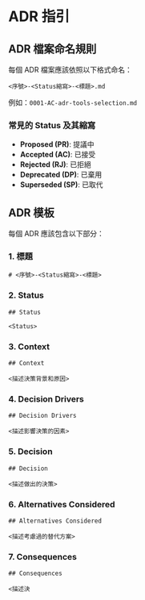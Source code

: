 # ADR 指引

## ADR 檔案命名規則

每個 ADR 檔案應該依照以下格式命名：

```
<序號>-<Status縮寫>-<標題>.md
```

例如：`0001-AC-adr-tools-selection.md`

### 常見的 Status 及其縮寫

- **Proposed (PR)**: 提議中
- **Accepted (AC)**: 已接受
- **Rejected (RJ)**: 已拒絕
- **Deprecated (DP)**: 已棄用
- **Superseded (SP)**: 已取代

## ADR 模板

每個 ADR 應該包含以下部分：

### 1. 標題

```
# <序號>-<Status縮寫>-<標題>
```

### 2. Status

```
## Status

<Status>
```

### 3. Context

```
## Context

<描述決策背景和原因>
```

### 4. Decision Drivers

```
## Decision Drivers

<描述影響決策的因素>
```

### 5. Decision

```
## Decision

<描述做出的決策>
```

### 6. Alternatives Considered

```
## Alternatives Considered

<描述考慮過的替代方案>
```

### 7. Consequences

```
## Consequences

<描述決
```

